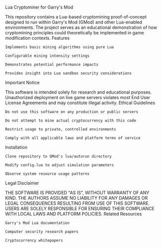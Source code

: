 Lua Cryptominer for Garry's Mod

This repository contains a Lua-based cryptomining proof-of-concept designed to run within Garry's Mod (GMod) and other Lua-enabled environments. The project serves as an educational demonstration of how cryptomining principles could theoretically be implemented in game modification contexts.
Features

    Implements basic mining algorithms using pure Lua

    Configurable mining intensity settings

    Demonstrates potential performance impacts

    Provides insight into Lua sandbox security considerations

Important Notice

This software is intended solely for research and educational purposes. Unauthorized deployment on live game servers violates most End User License Agreements and may constitute illegal activity.
Ethical Guidelines

    Do not use this software on any production or public servers

    Do not attempt to mine actual cryptocurrency with this code

    Restrict usage to private, controlled environments

    Comply with all applicable laws and platform terms of service

Installation

    Clone repository to GMod's lua/autorun directory

    Modify config.lua to adjust simulation parameters

    Observe system resource usage patterns

Legal Disclaimer

THE SOFTWARE IS PROVIDED "AS IS", WITHOUT WARRANTY OF ANY KIND. THE AUTHORS ASSUME NO LIABILITY FOR ANY DAMAGES OR LEGAL CONSEQUENCES RESULTING FROM USE OF THIS SOFTWARE. USERS ARE SOLELY RESPONSIBLE FOR ENSURING THEIR COMPLIANCE WITH LOCAL LAWS AND PLATFORM POLICIES.
Related Resources

    Garry's Mod Lua documentation

    Computer security research papers

    Cryptocurrency whitepapers
